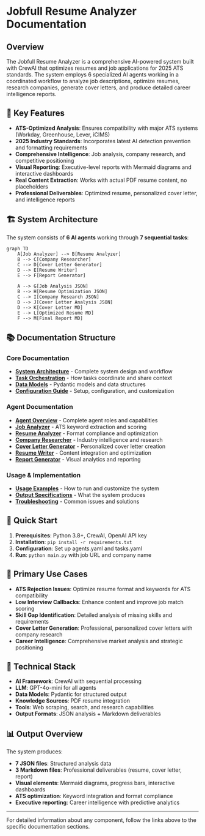 # Jobfull Resume Analyzer Documentation

## Overview

The Jobfull Resume Analyzer is a comprehensive AI-powered system built with CrewAI that optimizes resumes and job applications for 2025 ATS standards. The system employs 6 specialized AI agents working in a coordinated workflow to analyze job descriptions, optimize resumes, research companies, generate cover letters, and produce detailed career intelligence reports.

## 🎯 Key Features

- **ATS-Optimized Analysis**: Ensures compatibility with major ATS systems (Workday, Greenhouse, Lever, iCIMS)
- **2025 Industry Standards**: Incorporates latest AI detection prevention and formatting requirements
- **Comprehensive Intelligence**: Job analysis, company research, and competitive positioning
- **Visual Reporting**: Executive-level reports with Mermaid diagrams and interactive dashboards
- **Real Content Extraction**: Works with actual PDF resume content, no placeholders
- **Professional Deliverables**: Optimized resume, personalized cover letter, and intelligence reports

## 🏗️ System Architecture

The system consists of **6 AI agents** working through **7 sequential tasks**:

```mermaid
graph TD
    A[Job Analyzer] --> B[Resume Analyzer]
    B --> C[Company Researcher]
    C --> D[Cover Letter Generator]
    D --> E[Resume Writer]
    E --> F[Report Generator]
    
    A --> G[Job Analysis JSON]
    B --> H[Resume Optimization JSON]
    C --> I[Company Research JSON]
    D --> J[Cover Letter Analysis JSON]
    D --> K[Cover Letter MD]
    E --> L[Optimized Resume MD]
    F --> M[Final Report MD]
```

## 📚 Documentation Structure

### Core Documentation
- **[System Architecture](system-architecture.md)** - Complete system design and workflow
- **[Task Orchestration](task-orchestration.md)** - How tasks coordinate and share context
- **[Data Models](data-models.md)** - Pydantic models and data structures
- **[Configuration Guide](configuration-guide.md)** - Setup, configuration, and customization

### Agent Documentation
- **[Agent Overview](agents/README.md)** - Complete agent roles and capabilities
- **[Job Analyzer](agents/job-analyzer.md)** - ATS keyword extraction and scoring
- **[Resume Analyzer](agents/resume-analyzer.md)** - Format compliance and optimization
- **[Company Researcher](agents/company-researcher.md)** - Industry intelligence and research
- **[Cover Letter Generator](agents/cover-letter-generator.md)** - Personalized cover letter creation
- **[Resume Writer](agents/resume-writer.md)** - Content integration and optimization
- **[Report Generator](agents/report-generator.md)** - Visual analytics and reporting

### Usage & Implementation
- **[Usage Examples](usage-examples.md)** - How to run and customize the system
- **[Output Specifications](output-specifications.md)** - What the system produces
- **[Troubleshooting](troubleshooting.md)** - Common issues and solutions

## 🚀 Quick Start

1. **Prerequisites**: Python 3.8+, CrewAI, OpenAI API key
2. **Installation**: `pip install -r requirements.txt`
3. **Configuration**: Set up agents.yaml and tasks.yaml
4. **Run**: `python main.py` with job URL and company name

## 🎯 Primary Use Cases

- **ATS Rejection Issues**: Optimize resume format and keywords for ATS compatibility
- **Low Interview Callbacks**: Enhance content and improve job match scoring
- **Skill Gap Identification**: Detailed analysis of missing skills and requirements
- **Cover Letter Generation**: Professional, personalized cover letters with company research
- **Career Intelligence**: Comprehensive market analysis and strategic positioning

## 🔧 Technical Stack

- **AI Framework**: CrewAI with sequential processing
- **LLM**: GPT-4o-mini for all agents
- **Data Models**: Pydantic for structured output
- **Knowledge Sources**: PDF resume integration
- **Tools**: Web scraping, search, and research capabilities
- **Output Formats**: JSON analysis + Markdown deliverables

## 📊 Output Overview

The system produces:
- **7 JSON files**: Structured analysis data
- **3 Markdown files**: Professional deliverables (resume, cover letter, report)
- **Visual elements**: Mermaid diagrams, progress bars, interactive dashboards
- **ATS optimization**: Keyword integration and format compliance
- **Executive reporting**: Career intelligence with predictive analytics

---

For detailed information about any component, follow the links above to the specific documentation sections. 